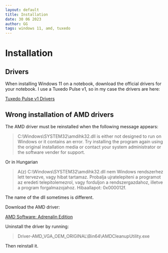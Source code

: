 ```yaml
---
layout: default
title: Installation
date: 30 06 2023
author: GG
tags: windows 11, amd, tuxedo
---
```


Installation
===

Drivers
---

When installing Windows 11 on a notebook, download the official
drivers for your notebook. I use a Tuxedo Pulse v1, so in my case the
drivers are here:

[Tuxedo Pulse v1 Drivers](https://mytuxedo.de/index.php/s/ZeB8FTf8CrpEtJr?path=%2FPulse_Series)

<!--
Set up dark moden
===

- Personalization / Themes
- Windows (dark)

-->

Wrong installation of AMD drivers
---

The AMD driver must be reinstalled when the following message appears:

> C:\Windows\SYSTEM32\amdihk32.dll is either not designed to run on
> Windows or it contains an error. Try installing the program again
> using the original installation media or contact your system
> administrator or the software vender for support.

Or in Hungarian

> A(z) C:\Windows\SYSTEM32\amdihk32.dll nem Windows rendszerhez lett
> tervezve, vagy hibat tartamaz. Probalja ujratelepiteni a programot
> az eredeti telepitolemezrol, vagy forduljon a rendszergazdahoz,
> illetve a program forgalmazojahoz. Hibaallapot: 0x000012f.

The name of the dll sometimes is different.

Download the AMD driver:

[AMD Software: Adrenalin Edition](https://www.amd.com/en/support/apu/amd-ryzen-processors/amd-ryzen-7-mobile-processors-radeon-graphics/amd-ryzen-7-4800h)

Uninstall the driver by running:

> Driver-AMD_VGA_OEM_ORIGINAL\Bin64\AMDCleanupUtility.exe

Then reinstall it.
